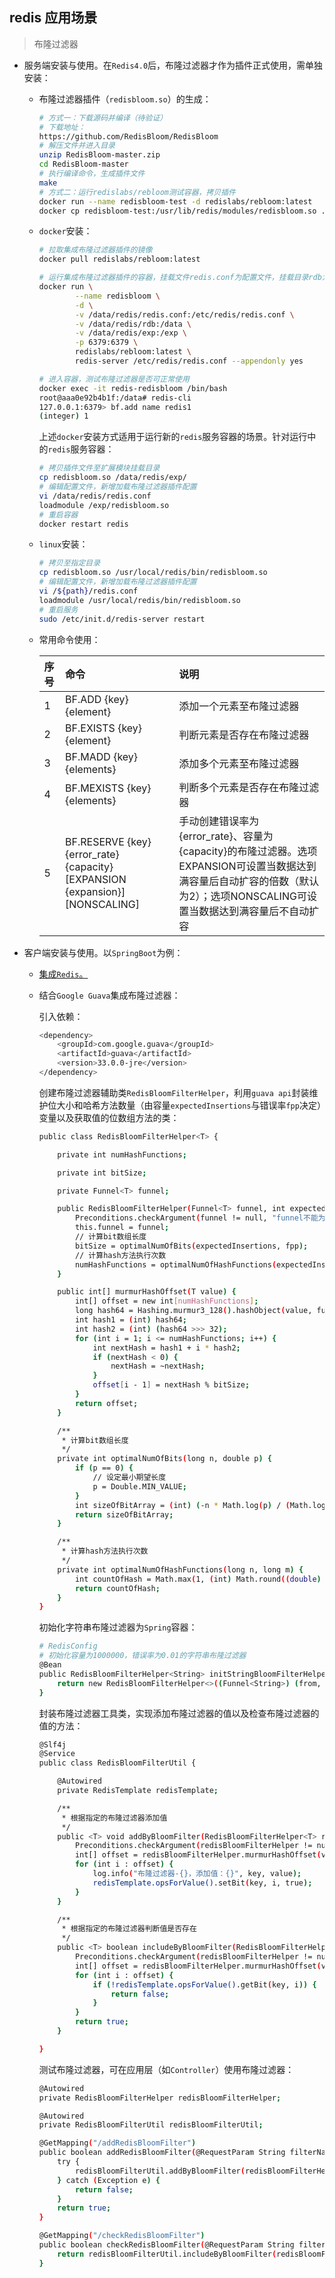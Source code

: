 ## redis 应用场景

> 布隆过滤器

* 服务端安装与使用。在```Redis4.0```后，布隆过滤器才作为插件正式使用，需单独安装：

  * 布隆过滤器插件（```redisbloom.so```）的生成：

    ```bash
    # 方式一：下载源码并编译（待验证）
    # 下载地址：
    https://github.com/RedisBloom/RedisBloom
    # 解压文件并进入目录
    unzip RedisBloom-master.zip
    cd RedisBloom-master
    # 执行编译命令，生成插件文件
    make
    # 方式二：运行redislabs/rebloom测试容器，拷贝插件
    docker run --name redisbloom-test -d redislabs/rebloom:latest 
    docker cp redisbloom-test:/usr/lib/redis/modules/redisbloom.so . && docker stop redisbloom-test && docker rm redisbloom-test
    ```

  * ```docker```安装：

    ```bash
    # 拉取集成布隆过滤器插件的镜像
    docker pull redislabs/rebloom:latest

    # 运行集成布隆过滤器插件的容器，挂载文件redis.conf为配置文件，挂载目录rdb为数据持久化目录，挂载目录exp为扩展模块目录
    docker run \
            --name redisbloom \
            -d \
            -v /data/redis/redis.conf:/etc/redis/redis.conf \
            -v /data/redis/rdb:/data \
            -v /data/redis/exp:/exp \
            -p 6379:6379 \
            redislabs/rebloom:latest \
            redis-server /etc/redis/redis.conf --appendonly yes

    # 进入容器，测试布隆过滤器是否可正常使用
    docker exec -it redis-redisbloom /bin/bash
    root@aaa0e92b4b1f:/data# redis-cli
    127.0.0.1:6379> bf.add name redis1
    (integer) 1
    ```

    上述```docker```安装方式适用于运行新的```redis```服务容器的场景。针对运行中的```redis```服务容器：

    ```bash
    # 拷贝插件文件至扩展模块挂载目录
    cp redisbloom.so /data/redis/exp/
    # 编辑配置文件，新增加载布隆过滤器插件配置
    vi /data/redis/redis.conf
    loadmodule /exp/redisbloom.so
    # 重启容器
    docker restart redis
    ```

  * ```linux```安装：

    ```bash
    # 拷贝至指定目录
    cp redisbloom.so /usr/local/redis/bin/redisbloom.so
    # 编辑配置文件，新增加载布隆过滤器插件配置
    vi /${path}/redis.conf
    loadmodule /usr/local/redis/bin/redisbloom.so
    # 重启服务
    sudo /etc/init.d/redis-server restart
    ```

  * 常用命令使用：

    | 序号 | 命令 | 说明 |
    | :--- | :--- | :--- | 
    | 1 | BF.ADD {key} {element} | 添加一个元素至布隆过滤器 |
    | 2 | BF.EXISTS {key} {element} | 判断元素是否存在布隆过滤器 |
    | 3 | BF.MADD {key} {elements} | 添加多个元素至布隆过滤器 |
    | 4 | BF.MEXISTS {key} {elements} | 判断多个元素是否存在布隆过滤器 |
    | 5 | BF.RESERVE {key} {error_rate} {capacity} [EXPANSION {expansion}] [NONSCALING] | 手动创建错误率为{error_rate}、容量为{capacity}的布隆过滤器。选项EXPANSION可设置当数据达到满容量后自动扩容的倍数（默认为2）；选项NONSCALING可设置当数据达到满容量后不自动扩容 |

* 客户端安装与使用。以```SpringBoot```为例：

  * [集成```Redis```。](https://gitee.com/FSDGarden/learn-note/blob/master/springboot/Integrates%20Redis.md)

  * 结合```Google Guava```集成布隆过滤器：

    引入依赖：

    ```bash
    <dependency>
        <groupId>com.google.guava</groupId>
        <artifactId>guava</artifactId>
        <version>33.0.0-jre</version>
    </dependency>
    ```

    创建布隆过滤器辅助类```RedisBloomFilterHelper```，利用```guava api```封装维护位大小和哈希方法数量（由容量```expectedInsertions```与错误率```fpp```决定）变量以及获取值的位数组方法的类：

    ```bash
    public class RedisBloomFilterHelper<T> {

        private int numHashFunctions;

        private int bitSize;

        private Funnel<T> funnel;

        public RedisBloomFilterHelper(Funnel<T> funnel, int expectedInsertions, double fpp) {
            Preconditions.checkArgument(funnel != null, "funnel不能为空");
            this.funnel = funnel;
            // 计算bit数组长度
            bitSize = optimalNumOfBits(expectedInsertions, fpp);
            // 计算hash方法执行次数
            numHashFunctions = optimalNumOfHashFunctions(expectedInsertions, bitSize);
        }

        public int[] murmurHashOffset(T value) {
            int[] offset = new int[numHashFunctions];
            long hash64 = Hashing.murmur3_128().hashObject(value, funnel).asLong();
            int hash1 = (int) hash64;
            int hash2 = (int) (hash64 >>> 32);
            for (int i = 1; i <= numHashFunctions; i++) {
                int nextHash = hash1 + i * hash2;
                if (nextHash < 0) {
                    nextHash = ~nextHash;
                }
                offset[i - 1] = nextHash % bitSize;
            }
            return offset;
        }

        /**
         * 计算bit数组长度
         */
        private int optimalNumOfBits(long n, double p) {
            if (p == 0) {
                // 设定最小期望长度
                p = Double.MIN_VALUE;
            }
            int sizeOfBitArray = (int) (-n * Math.log(p) / (Math.log(2) * Math.log(2)));
            return sizeOfBitArray;
        }

        /**
         * 计算hash方法执行次数
         */
        private int optimalNumOfHashFunctions(long n, long m) {
            int countOfHash = Math.max(1, (int) Math.round((double) m / n * Math.log(2)));
            return countOfHash;
        }
    }
    ```

    初始化字符串布隆过滤器为```Spring```容器：

    ```bash
    # RedisConfig
    # 初始化容量为1000000，错误率为0.01的字符串布隆过滤器
    @Bean
    public RedisBloomFilterHelper<String> initStringBloomFilterHelper() {
        return new RedisBloomFilterHelper<>((Funnel<String>) (from, into) -> into.putString(from, Charsets.UTF_8), 1000000, 0.01);
    }
    ```

    封装布隆过滤器工具类，实现添加布隆过滤器的值以及检查布隆过滤器的值的方法：

    ```bash
    @Slf4j
    @Service
    public class RedisBloomFilterUtil {

        @Autowired
        private RedisTemplate redisTemplate;

        /**
         * 根据指定的布隆过滤器添加值
         */
        public <T> void addByBloomFilter(RedisBloomFilterHelper<T> redisBloomFilterHelper, String key, T value) {
            Preconditions.checkArgument(redisBloomFilterHelper != null, "redisBloomFilterHelper不能为空");
            int[] offset = redisBloomFilterHelper.murmurHashOffset(value);
            for (int i : offset) {
                log.info("布隆过滤器-{}，添加值：{}", key, value);
                redisTemplate.opsForValue().setBit(key, i, true);
            }
        }

        /**
         * 根据指定的布隆过滤器判断值是否存在
         */
        public <T> boolean includeByBloomFilter(RedisBloomFilterHelper<T> redisBloomFilterHelper, String key, T value) {
            Preconditions.checkArgument(redisBloomFilterHelper != null, "redisBloomFilterHelper不能为空");
            int[] offset = redisBloomFilterHelper.murmurHashOffset(value);
            for (int i : offset) {
                if (!redisTemplate.opsForValue().getBit(key, i)) {
                    return false;
                }
            }
            return true;
        }

    }
    ```

    测试布隆过滤器，可在应用层（如```Controller```）使用布隆过滤器：

    ```bash
    @Autowired
    private RedisBloomFilterHelper redisBloomFilterHelper;

    @Autowired
    private RedisBloomFilterUtil redisBloomFilterUtil;

    @GetMapping("/addRedisBloomFilter")
    public boolean addRedisBloomFilter(@RequestParam String filterName, @RequestParam String value) {
        try {
            redisBloomFilterUtil.addByBloomFilter(redisBloomFilterHelper, filterName, value);
        } catch (Exception e) {
            return false;
        }
        return true;
    }

    @GetMapping("/checkRedisBloomFilter")
    public boolean checkRedisBloomFilter(@RequestParam String filterName, @RequestParam String value) {
        return redisBloomFilterUtil.includeByBloomFilter(redisBloomFilterHelper, filterName, value);
    }
    ```

      